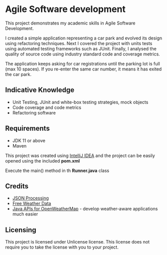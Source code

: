 # Agile Software development

This project demonstrates my academic skills in Agile Software Development.

I created a simple application representing a car park and evolved its design using refactoring techniques.
Next I covered the project with units tests using automated testing frameworks such as JUnit.
Finally, I analysed the quality of source code using industry standard code and coverage metrics.

The application keeps asking for car registrations until the parking lot is full (max 10 spaces).
If you re-enter the same car number, it means it has exited the car park.

## Indicative Knowledge

- Unit Testing, JUnit and white-box testing strategies, mock objects
- Code coverage and code metrics
- Refactoring software

## Requirements

- JDK 11 or above
- Maven

This project was created using [IntelliJ IDEA](https://www.jetbrains.com/idea/) and the project can be
easily opened using the included **pom.xml**

Execute the main() method in th **Runner.java** class

## Credits

- [JSON Processing](https://www.oracle.com/technical-resources/articles/java/json.html)
- [Free Weather Data](https://openweathermap.org/)
- [Java APIs for OpenWeatherMap](https://github.com/iamashks/OWM-JAPIs) - develop weather-aware applications much easier

## Licensing

This project is licensed under Unlicense license. This license does not require you to take the license with you to your
project.